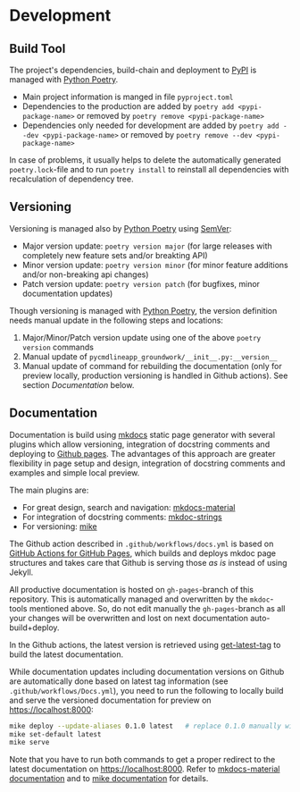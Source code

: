 # Development

## Build Tool

The project's dependencies, build-chain and deployment to [PyPI](https://pypi.org/) is managed with [Python Poetry](https://python-poetry.org/).

- Main project information is manged in file `pyproject.toml`
- Dependencies to the production are added by `poetry add <pypi-package-name>` or removed by `poetry remove <pypi-package-name>`
- Dependencies only needed for development are added by `poetry add --dev <pypi-package-name>` or removed by `poetry remove --dev <pypi-package-name>`

In case of problems, it usually helps to delete the automatically generated `poetry.lock`-file and to run `poetry install` to reinstall all dependencies with recalculation of dependency tree.

## Versioning

Versioning is managed also by [Python Poetry](https://python-poetry.org/) using [SemVer](https://semver.org/lang/de/):

- Major version update: `poetry version major` (for large releases with completely new feature sets and/or breakting API)
- Minor version update: `poetry version minor` (for minor feature additions and/or non-breaking api changes)
- Patch version update: `poetry version patch` (for bugfixes, minor documentation updates)

Though versioning is managed with [Python Poetry](https://python-poetry.org/), the version definition needs manual update in the following steps and locations:

1. Major/Minor/Patch version update using one of the above `poetry version` commands
2. Manual update of `pycmdlineapp_groundwork/__init__.py:__version__`
3. Manual update of command for rebuilding the documentation (only for preview locally, production versioning is handled in Github actions). See section _Documentation_ below.

## Documentation

Documentation is build using [mkdocs](https://www.mkdocs.org/) static page generator with several plugins which allow versioning, integration of docstring comments and deploying to [Github pages](https://docs.github.com/en/github/working-with-github-pages/getting-started-with-github-pages). The advantages of this approach are greater flexibility in page setup and design, integration of docstring comments and examples and simple local preview.

The main plugins are:

- For great design, search and navigation: [mkdocs-material](https://squidfunk.github.io/mkdocs-material/getting-started/)
- For integration of docstring comments: [mkdoc-strings](https://github.com/mkdocstrings/mkdocstrings)
- For versioning: [mike](https://github.com/jimporter/mike)

The Github action described in `.github/workflows/docs.yml` is based on [GitHub Actions for GitHub Pages](https://github.com/peaceiris/actions-gh-pages), which builds and deploys mkdoc page structures and takes care that Github is serving those _as is_ instead of using Jekyll.

All productive documentation is hosted on `gh-pages`-branch of this repository. This is automatically managed and overwritten by the `mkdoc`-tools mentioned above. So, do not edit manually the `gh-pages`-branch as all your changes will be overwritten and lost on next documentation auto-build+deploy.

In the Github actions, the latest version is retrieved using [get-latest-tag](https://github.com/marketplace/actions/actions-ecosystem-action-get-latest-tag) to build the latest documentation.

While documentation updates including documentation versions on Github are automatically done based on latest tag information (see `.github/workflows/Docs.yml`), you need to run the following to locally build and serve the versioned documentation for preview on [https://localhost:8000](https://localhost:8000):

```bash
mike deploy --update-aliases 0.1.0 latest   # replace 0.1.0 manually with the current version from pycmdlineapp_groundwork/__init__.py
mike set-default latest
mike serve
```

Note that you have to run both commands to get a proper redirect to the latest documentation on [https://localhost:8000](https://localhost:8000). Refer to [mkdocs-material documentation](https://squidfunk.github.io/mkdocs-material/setup/setting-up-versioning/) and to [mike documentation](https://github.com/jimporter/mike#usage) for details.
